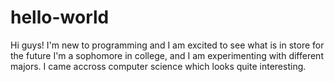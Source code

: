 # hello-world
Hi guys! I'm new to programming and I am excited to see what is in store for the future
I'm a sophomore in college, and I am experimenting with different majors. I came accross computer science which looks quite interesting.
